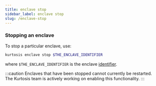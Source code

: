 ```yaml
---
title: enclave stop
sidebar_label: enclave stop
slug: /enclave-stop
---
```


### Stopping an enclave
To stop a particular enclave, use:

```bash
kurtosis enclave stop $THE_ENCLAVE_IDENTIFIER 
```
where `$THE_ENCLAVE_IDENTIFIER` is the enclave [identifier](../resource-identifier.md).

:::caution
Enclaves that have been stopped cannot currently be restarted. The Kurtosis team is actively working on enabling this functionality.
:::